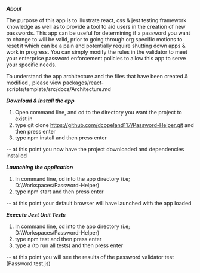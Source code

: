 ***About***

The purpose of this app is to illustrate react, css & jest testing framework knowledge as well as to provide a tool to
aid users in the creation of new passwords. This app can be useful for determining if a password you want to change to
will be valid, prior to going through org specific motions to reset it which can be a pain and potentially require
shutting down apps & work in progress. You can simply modify the rules in the validator to meet your enterprise
password enforcement policies to allow this app to serve your specific needs.

To understand the app architecture and the files that have been created & modified , please view
packages/react-scripts/template/src/docs/Architecture.md

***Download & Install the app***

1. Open command line, and cd to the directory you want the project to exist in
2. type git clone https://github.com/dcopeland117/Password-Helper.git and then press enter
3. type npm install and then press enter

-- at this point you now have the project downloaded and dependencies installed


***Launching the application***

1. In command line, cd into the app directory (i.e; D:\Workspaces\Password-Helper)
2. type npm start and then press enter

-- at this point your default browser will have launched with the app loaded


***Execute Jest Unit Tests***

1. In command line, cd into the app directory (i.e; D:\Workspaces\Password-Helper)
2. type npm test and then press enter
3. type a (to run all tests) and then press enter

-- at this point you will see the results of the password validator test (Password.test.js)